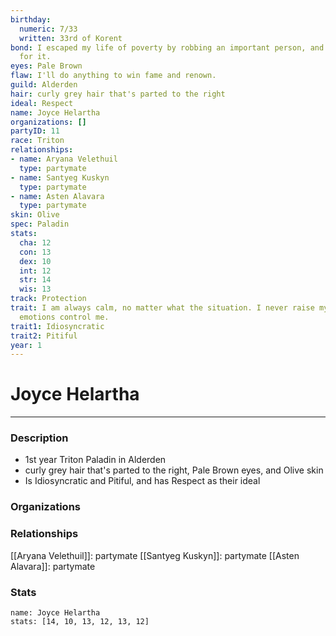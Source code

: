 ```yaml
---
birthday:
  numeric: 7/33
  written: 33rd of Korent
bond: I escaped my life of poverty by robbing an important person, and I'm wanted
  for it.
eyes: Pale Brown
flaw: I'll do anything to win fame and renown.
guild: Alderden
hair: curly grey hair that's parted to the right
ideal: Respect
name: Joyce Helartha
organizations: []
partyID: 11
race: Triton
relationships:
- name: Aryana Velethuil
  type: partymate
- name: Santyeg Kuskyn
  type: partymate
- name: Asten Alavara
  type: partymate
skin: Olive
spec: Paladin
stats:
  cha: 12
  con: 13
  dex: 10
  int: 12
  str: 14
  wis: 13
track: Protection
trait: I am always calm, no matter what the situation. I never raise my voice or let
  emotions control me.
trait1: Idiosyncratic
trait2: Pitiful
year: 1
---
```

# Joyce Helartha
---
### Description
- 1st year Triton Paladin in Alderden
- curly grey hair that's parted to the right, Pale Brown eyes, and Olive skin
- Is Idiosyncratic and Pitiful, and has Respect as their ideal

### Organizations
### Relationships
[[Aryana Velethuil]]: partymate
[[Santyeg Kuskyn]]: partymate
[[Asten Alavara]]: partymate
### Stats
```statblock
name: Joyce Helartha
stats: [14, 10, 13, 12, 13, 12]
```